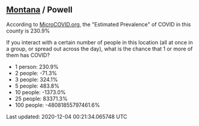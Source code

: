 
## [Montana](/united-states/montana) / Powell

According to [MicroCOVID.org](http://microcovid.org),
the "Estimated Prevalence" of COVID in this county is 230.9%

If you interact with a certain number of people in this location
(all at once in a group, or spread out across the day), what is the chance that
1 or more of them has COVID?

- 1 person: 230.9%
- 2 people: -71.3%
- 3 people: 324.1%
- 5 people: 483.8%
- 10 people: -1373.0%
- 25 people: 83371.3%
- 100 people: -48081855797461.6%

Last updated: 2020-12-04 00:21:34.065748 UTC
